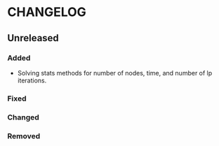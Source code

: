 # CHANGELOG

## Unreleased
### Added
- Solving stats methods for number of nodes, time, and number of lp iterations. 
### Fixed
### Changed
### Removed